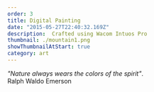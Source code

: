 ```yaml
---
order: 3
title: Digital Painting
date: "2015-05-27T22:40:32.169Z"
description:  Crafted using Wacom Intuos Pro
thumbnail: ./mountain1.png
showThumbnailAtStart: true
category: art
---
```



_"Nature always wears the colors of the spirit"_.  
Ralph Waldo Emerson
